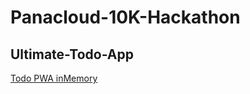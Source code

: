 # Panacloud-10K-Hackathon
## Ultimate-Todo-App

[Todo PWA inMemory](https://todo-pwa-v1.herokuapp.com/)
